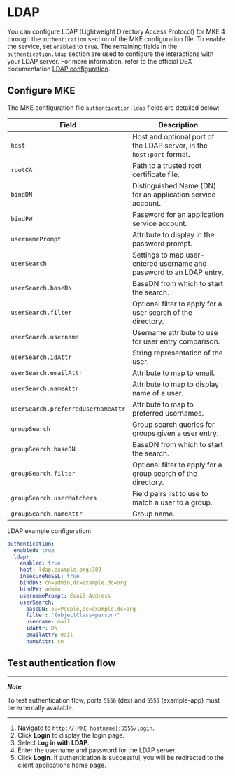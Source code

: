 # LDAP

You can configure LDAP (Lightweight Directory Access Protocol) for MKE 4 
through the `authentication` section of the MKE configuration file.
To enable the service, set `enabled` to `true`.
The remaining fields in the `authentication.ldap` section are used to configure
the interactions with your LDAP server.
For more information, refer to the official DEX documentation
[LDAP configuration](https://dexidp.io/docs/connectors/ldap/#configuration).

## Configure MKE

The MKE configuration file `authentication.ldap` fields are detailed below:

| Field                              | Description                                                           |
|------------------------------------|-----------------------------------------------------------------------|
| `host`                             | Host and optional port of the LDAP server, in the `host:port` format. |
| `rootCA`                           | Path to a trusted root certificate file.                              |
| `bindDN`                           | Distinguished Name (DN) for an application service account.           |
| `bindPW`                           | Password for an application service account.                          |
| `usernamePrompt`                   | Attribute to display in the password prompt.                          |
| `userSearch`                       | Settings to map user-entered username and password to an LDAP entry.  |
| `userSearch.baseDN`                | BaseDN from which to start the search.                                |
| `userSearch.filter`                | Optional filter to apply for a user search of the directory.          |
| `userSearch.username`              | Username attribute to use for user entry comparison.                  |
| `userSearch.idAttr`                | String representation of the user.                                    |
| `userSearch.emailAttr`             | Attribute to map to email.                                            |
| `userSearch.nameAttr`              | Attribute to map to display name of a user.                           |
| `userSearch.preferredUsernameAttr` | Attribute to map to preferred usernames.                              |
| `groupSearch`                      | Group search queries for groups given a user entry.                   |
| `groupSearch.baseDN`               | BaseDN from which to start the search.                                |
| `groupSearch.filter`               | Optional filter to apply for a group search of the directory.         |
| `groupSearch.userMatchers`         | Field pairs list to use to match a user to a group.                   |
| `groupSearch.nameAttr`             | Group name.                                                           |

LDAP example configuration:

```yaml
authentication:
  enabled: true
  ldap:
    enabled: true
    host: ldap.example.org:389
    insecureNoSSL: true
    bindDN: cn=admin,dc=example,dc=org
    bindPW: admin
    usernamePrompt: Email Address
    userSearch:
      baseDN: ou=People,dc=example,dc=org
      filter: "(objectClass=person)"
      username: mail
      idAttr: DN
      emailAttr: mail
      nameAttr: cn
```

## Test authentication flow

---
***Note***

To test authentication flow, ports `5556` (dex) and `5555` (example-app) must be externally available.

---

1. Navigate to `http://{MKE hostname}:5555/login`.
2. Click **Login** to display the login page.
3. Select **Log in with LDAP**.
4. Enter the username and password for the LDAP server.
5. Click **Login**. If authentication is successful, you will be redirected to the client applications home page.
